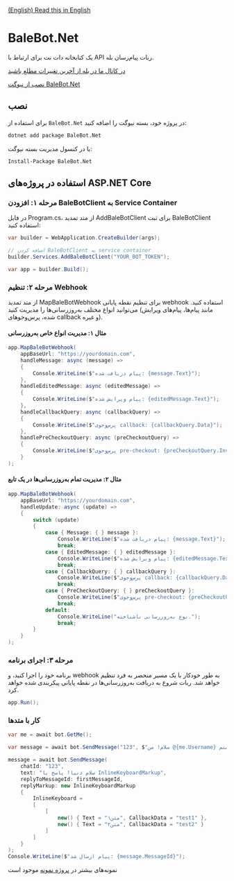 [(English) Read this in English](README.md)

# BaleBot.Net

یک کتابخانه دات نت برای ارتباط با API ربات پیام‌رسان بله.


[در کانال ما در بله از آخرین تغییرات مطلع باشید](https://ble.ir/BaleBotNet)

[نصب از نیوگت BaleBot.Net](https://www.nuget.org/packages/BaleBot.Net)

## نصب

برای استفاده از `BaleBot.Net` در پروژه خود، بسته نیوگت را اضافه کنید:

```bash
dotnet add package BaleBot.Net
```

یا در کنسول مدیریت بسته نیوگت:

```bash
Install-Package BaleBot.Net
```

## استفاده در پروژه‌های ASP.NET Core

### مرحله ۱: افزودن BaleBotClient به Service Container

در فایل Program.cs، از متد تمدید AddBaleBotClient برای ثبت BaleBotClient استفاده کنید:

```csharp
var builder = WebApplication.CreateBuilder(args);

// اضافه کردن BaleBotClient به service container
builder.Services.AddBaleBotClient("YOUR_BOT_TOKEN");

var app = builder.Build();
```

### مرحله ۲: تنظیم Webhook

از متد تمدید MapBaleBotWebhook برای تنظیم نقطه پایانی webhook استفاده کنید. می‌توانید انواع مختلف به‌روزرسانی‌ها را مدیریت کنید (مانند پیام‌ها، پیام‌های ویرایش شده، پرس‌وجوهای callback و غیره).

#### مثال ۱: مدیریت انواع خاص به‌روزرسانی

```csharp
app.MapBaleBotWebhook(
    appBaseUrl: "https://yourdomain.com",
    handleMessage: async (message) =>
    {
        Console.WriteLine($"پیام دریافت شده: {message.Text}");
    },
    handleEditedMessage: async (editedMessage) =>
    {
        Console.WriteLine($"پیام ویرایش شده: {editedMessage.Text}");
    },
    handleCallbackQuery: async (callbackQuery) =>
    {
        Console.WriteLine($"پرس‌وجوی callback: {callbackQuery.Data}");
    },
    handlePreCheckoutQuery: async (preCheckoutQuery) =>
    {
        Console.WriteLine($"پرس‌وجوی pre-checkout: {preCheckoutQuery.InvoicePayload}");
    }
);
```

#### مثال ۲: مدیریت تمام به‌روزرسانی‌ها در یک تابع

```csharp
app.MapBaleBotWebhook(
    appBaseUrl: "https://yourdomain.com",
    handleUpdate: async (update) =>
    {
        switch (update)
        {
            case { Message: { } message }:
                Console.WriteLine($"پیام دریافت شده: {message.Text}");
                break;
            case { EditedMessage: { } editedMessage }:
                Console.WriteLine($"پیام ویرایش شده: {editedMessage.Text}");
                break;
            case { CallbackQuery: { } callbackQuery }:
                Console.WriteLine($"پرس‌وجوی callback: {callbackQuery.Data}");
                break;
            case { PreCheckoutQuery: { } preCheckoutQuery }:
                Console.WriteLine($"پرس‌وجوی pre-checkout: {preCheckoutQuery.InvoicePayload}");
                break;
            default:
                Console.WriteLine("نوع به‌روزرسانی ناشناخته.");
                break;
        }
    }
);
```

### مرحله ۳: اجرای برنامه

برنامه خود را اجرا کنید، و webhook به طور خودکار با یک مسیر منحصر به فرد تنظیم خواهد شد. ربات شروع به دریافت به‌روزرسانی‌ها در نقطه پایانی پیکربندی شده خواهد کرد.

```csharp
app.Run();
```

### کار با متدها

```csharp
var me = await bot.GetMe();

var message = await bot.SendMessage("123", $"سلام! من @{me.Username} هستم!");

message = await bot.SendMessage(
    chatId: "123",
    text: "سلام دنیا! پاسخ با InlineKeyboardMarkup",
    replyToMessageId: firstMessageId,
    replyMarkup: new InlineKeyboardMarkup
    {
        InlineKeyboard =
        [
            [
                new() { Text = "متن۱", CallbackData = "test1" },
                new() { Text = "متن۲", CallbackData = "test2" }
            ]
        ]
    }
);
Console.WriteLine($"پیام ارسال شد: {message.MessageId}");
```

نمونه‌های بیشتر در [پروژه نمونه](https://github.com/RavaqeMehr/BaleBot.Net/blob/main/Sample/Program.cs) موجود است
